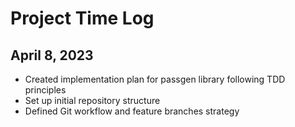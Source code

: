 # Project Time Log

## April 8, 2023

- Created implementation plan for passgen library following TDD principles
- Set up initial repository structure
- Defined Git workflow and feature branches strategy 